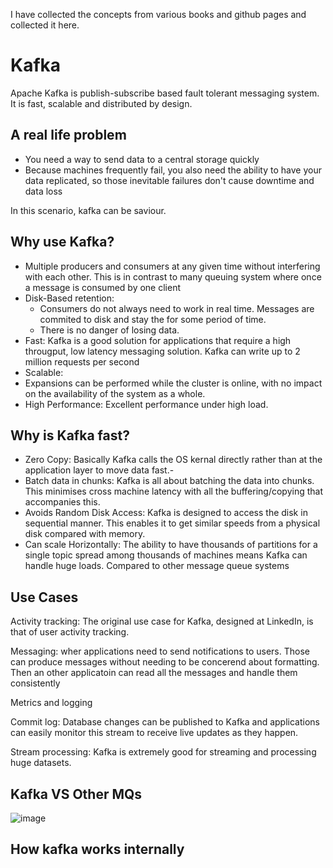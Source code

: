 I have collected the concepts from various books and github pages and collected it here.

# Kafka
Apache Kafka is publish-subscribe based fault tolerant messaging system. It is fast, scalable and distributed by design. 

## A real life problem
- You need a way to send data to a central storage quickly
- Because machines frequently fail, you also need the ability to have your data replicated, so those inevitable failures don't cause downtime and data loss

In this scenario, kafka can be saviour.

## Why use Kafka?
- Multiple producers and consumers at any given time without interfering with each other. This is in contrast to many queuing system where once a message is consumed by one client
- Disk-Based retention:
  - Consumers do not always need to work in real time. Messages are commited to disk and stay the for some period of time.
  - There is no danger of losing data.
- Fast: Kafka is a good solution for applications that require a high througput, low latency messaging solution. Kafka can write up to 2 million requests per second
- Scalable:
- Expansions can be performed while the cluster is online, with no impact on the availability of the system as a whole.
- High Performance: Excellent performance under high load.

## Why is Kafka fast?
- Zero Copy: Basically Kafka calls the OS kernal directly rather than at the application layer to move data fast.-
- Batch data in chunks: Kafka is all about batching the data into chunks. This minimises cross machine latency with all the buffering/copying that accompanies this.
- Avoids Random Disk Access: Kafka is designed to access the disk in sequential manner. This enables it to get similar speeds from a physical disk compared with memory.
- Can scale Horizontally: The ability to have thousands of partitions for a single topic spread among thousands of machines means Kafka can handle huge loads.
Compared to other message queue systems


## Use Cases
Activity tracking: The original use case for Kafka, designed at LinkedIn, is that of user activity tracking.

Messaging: wher applications need to send notifications to users. Those can produce messages without needing to be concerend about formatting. Then an other applicatoin can read all the messages and handle them consistently

Metrics and logging

Commit log: Database changes can be published to Kafka and applications can easily monitor this stream to receive live updates as they happen.

Stream processing: Kafka is extremely good for streaming and processing huge datasets.

## Kafka VS Other MQs
![image](https://user-images.githubusercontent.com/100063114/155071857-e29bbcec-8109-4c79-afbb-73ce4dd32a3b.png)


## How kafka works internally
